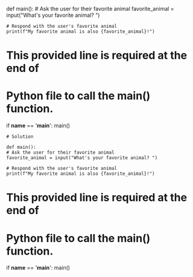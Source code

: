 def main():
    # Ask the user for their favorite animal
    favorite_animal = input("What's your favorite animal? ")
    
    # Respond with the user's favorite animal
    print(f"My favorite animal is also {favorite_animal}!")

# This provided line is required at the end of
# Python file to call the main() function.
if __name__ == '__main__':
    main()

    # Solution
    
    def main():
    # Ask the user for their favorite animal
    favorite_animal = input("What's your favorite animal? ")
    
    # Respond with the user's favorite animal
    print(f"My favorite animal is also {favorite_animal}!")

# This provided line is required at the end of
# Python file to call the main() function.
if __name__ == '__main__':
    main()
